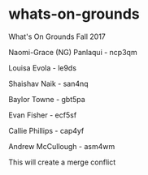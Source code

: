 # whats-on-grounds
What's On Grounds Fall 2017

Naomi-Grace (NG) Panlaqui - ncp3qm

Louisa Evola - le9ds

Shaishav Naik - san4nq

Baylor Towne - gbt5pa

Evan Fisher - ecf5sf 

Callie Phillips - cap4yf

Andrew McCullough - asm4wm

This will create a merge conflict